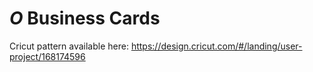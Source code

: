 # $O$ Business Cards

Cricut pattern available here: https://design.cricut.com/#/landing/user-project/168174596
